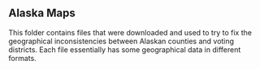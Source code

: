 ## Alaska Maps

This folder contains files that were downloaded and used to try to fix the geographical inconsistencies between Alaskan counties and voting districts.
Each file essentially has some geographical data in different formats. 
